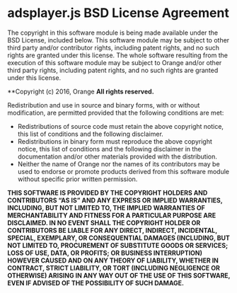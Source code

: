 # adsplayer.js BSD License Agreement

The copyright in this software module is being made available under the BSD License, included below. This software module may be subject to other third party and/or contributor rights, including patent rights, and no such rights are granted under this license.
The whole software resulting from the execution of this software module may be subject to Orange and/or other third party rights, including patent rights, and no such rights are granted under this license.

**Copyright (c) 2016, Orange
**All rights reserved.**

Redistribution and use in source and binary forms, with or without modification, are permitted provided that the following conditions are met:
* Redistributions of source code must retain the above copyright notice, this list of conditions and the following disclaimer.
* Redistributions in binary form must reproduce the above copyright notice, this list of conditions and the following disclaimer in the documentation and/or other materials provided with the distribution.
* Neither the name of Orange nor the names of its contributors may be used to endorse or promote products derived from this software module without specific prior written permission.

**THIS SOFTWARE IS PROVIDED BY THE COPYRIGHT HOLDERS AND CONTRIBUTORS “AS IS” AND ANY EXPRESS OR IMPLIED WARRANTIES, INCLUDING, BUT NOT LIMITED TO, THE IMPLIED WARRANTIES OF MERCHANTABILITY AND FITNESS FOR A PARTICULAR PURPOSE ARE DISCLAIMED. IN NO EVENT SHALL THE COPYRIGHT HOLDER OR CONTRIBUTORS BE LIABLE FOR ANY DIRECT, INDIRECT, INCIDENTAL, SPECIAL, EXEMPLARY, OR CONSEQUENTIAL DAMAGES (INCLUDING, BUT NOT LIMITED TO, PROCUREMENT OF SUBSTITUTE GOODS OR SERVICES; LOSS OF USE, DATA, OR PROFITS; OR BUSINESS INTERRUPTION) HOWEVER CAUSED AND ON ANY THEORY OF LIABILITY, WHETHER IN CONTRACT, STRICT LIABILITY, OR TORT (INCLUDING NEGLIGENCE OR OTHERWISE) ARISING IN ANY WAY OUT OF THE USE OF THIS SOFTWARE, EVEN IF ADVISED OF THE POSSIBILITY OF SUCH DAMAGE.**